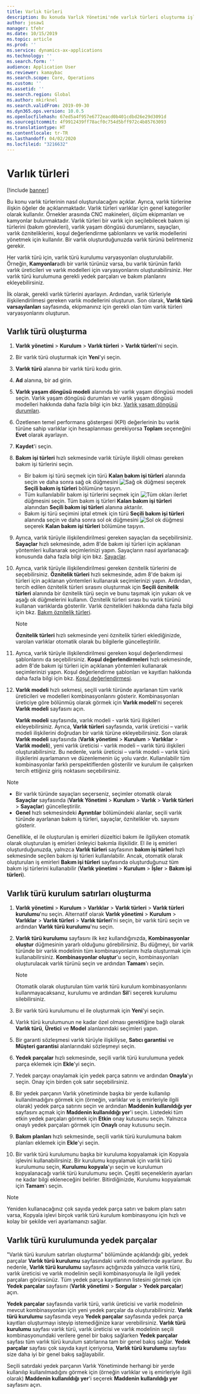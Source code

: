 ```yaml
---
title: Varlık türleri
description: Bu konuda Varlık Yönetimi'nde varlık türleri oluşturma işlemi açıklanmaktadır. Ayrıca, varlık türlerine ilişkin öğeler de açıklanmaktadır.
author: josaw1
manager: tfehr
ms.date: 10/15/2019
ms.topic: article
ms.prod: ''
ms.service: dynamics-ax-applications
ms.technology: ''
ms.search.form: ''
audience: Application User
ms.reviewer: kamaybac
ms.search.scope: Core, Operations
ms.custom: ''
ms.assetid: ''
ms.search.region: Global
ms.author: mkirknel
ms.search.validFrom: 2019-09-30
ms.dyn365.ops.version: 10.0.5
ms.openlocfilehash: 67ed5a4f957e6772eacd0b401cdbd26e29d3091d
ms.sourcegitcommit: 4f9912439ff78acf0c754d5bff972c4b85763093
ms.translationtype: HT
ms.contentlocale: tr-TR
ms.lasthandoff: 04/02/2020
ms.locfileid: "3216632"
---
```

# <a name="asset-types"></a>Varlık türleri

[!include [banner](../../includes/banner.md)]



Bu konu varlık türlerinin nasıl oluşturulacağını açıklar. Ayrıca, varlık türlerine ilişkin öğeler de açıklanmaktadır. Varlık türleri varlıklar için genel kategoriler olarak kullanılır. Örnekler arasında CNC makineleri, ölçüm ekipmanları ve kamyonlar bulunmaktadır. Varlık türleri bir varlık için seçilebilecek bakım işi türlerini (bakım görevleri), varlık yaşam döngüsü durumlarını, sayaçları, varlık özniteliklerini, koşul değerlendirme şablonlarını ve varlık modellerini yönetmek için kullanılır. Bir varlık oluşturduğunuzda varlık türünü belirtmeniz gerekir.

Her varlık türü için, varlık türü kurulumu varyasyonları oluşturulabilir. Örneğin, **Kamyonlar**adlı bir varlık türünüz varsa, bu varlık türünün farklı varlık üreticileri ve varlık modelleri için varyasyonlarını oluşturabilirsiniz. Her varlık türü kurulumuna gerekli yedek parçaları ve bakım planlarını ekleyebilirsiniz.

İlk olarak, gerekli varlık türlerini ayarlayın. Ardından, varlık türleriyle ilişkilendirilmesi gereken varlık modellerini oluşturun. Son olarak, **Varlık türü varsayılanları** sayfasında, ekipmanınız için gerekli olan tüm varlık türleri varyasyonlarını oluşturun.

## <a name="create-an-asset-type"></a>Varlık türü oluşturma

1. **Varlık yönetimi** > **Kurulum** > **Varlık türleri** > **Varlık türleri**'ni seçin.
2. Bir varlık türü oluşturmak için **Yeni**'yi seçin.
3. **Varlık türü** alanına bir varlık türü kodu girin.
4. **Ad** alanına, bir ad girin.
5. **Varlık yaşam döngüsü modeli** alanında bir varlık yaşam döngüsü modeli seçin. Varlık yaşam döngüsü durumları ve varlık yaşam döngüsü modelleri hakkında daha fazla bilgi için bkz. [Varlık yaşam döngüsü durumları](object-stages.md).
6. Özetlenen temel performans göstergesi (KPI) değerlerinin bu varlık türüne sahip varlıklar için hesaplanması gerekiyorsa **Toplam** seçeneğini **Evet** olarak ayarlayın.
7. **Kaydet**'i seçin.
8. **Bakım işi türleri** hızlı sekmesinde varlık türüyle ilişkili olması gereken bakım işi türlerini seçin.

    - Bir bakım işi türü seçmek için türü **Kalan bakım işi türleri** alanında seçin ve daha sonra sağ ok düğmesini ![Sağ ok düğmesi](media/29-setup-for-objects.png) seçerek **Seçili bakım iş türleri** bölümüne taşıyın.
    - Tüm kullanılabilir bakım işi türlerini seçmek için ![Tüm okları ilerlet](media/30-setup-for-objects.png) düğmesini seçin. Tüm bakım iş türleri **Kalan bakım işi türleri** alanından **Seçili bakım işi türleri** alanına aktarılır.
    - Bakım işi türü seçimini iptal etmek için türü **Seçili bakım işi türleri** alanında seçin ve daha sonra sol ok düğmesini ![Sol ok düğmesi](media/31-setup-for-objects.png) seçerek **Kalan bakım işi türleri** bölümüne taşıyın.

9. Ayrıca, varlık türüyle ilişkilendirilmesi gereken sayaçları da seçebilirsiniz. **Sayaçlar** hızlı sekmesinde, adım 8'de bakım işi türleri için açıklanan yöntemleri kullanarak seçimlerinizi yapın. Sayaçların nasıl ayarlanacağı konusunda daha fazla bilgi için bkz. [Sayaçlar](counters.md).
10. Ayrıca, varlık türüyle ilişkilendirilmesi gereken öznitelik türlerini de seçebilirsiniz. **Öznitelik türleri** hızlı sekmesinde, adım 8'de bakım işi türleri için açıklanan yöntemleri kullanarak seçimlerinizi yapın. Ardından, tercih edilen öznitelik türleri sırasını oluşturmak için **Seçili öznitelik türleri** alanında bir öznitelik türü seçin ve bunu taşımak için yukarı ok ve aşağı ok düğmelerini kullanın. Öznitelik türleri sırası bu varlık türünü kullanan varlıklarda gösterilir. Varlık öznitelikleri hakkında daha fazla bilgi için bkz. [Bakım öznitelik türleri](../setup-for-functional-locations/specification-types.md).

    > [!NOTE]
    > **Öznitelik türleri** hızlı sekmesinde yeni öznitelik türleri eklediğinizde, varolan varlıklar otomatik olarak bu bilgilerle güncelleştirilir.

11. Ayrıca, varlık türüyle ilişkilendirilmesi gereken koşul değerlendirmesi şablonlarını da seçebilirsiniz. **Koşul değerlendirmeleri** hızlı sekmesinde, adım 8'de bakım işi türleri için açıklanan yöntemleri kullanarak seçimlerinizi yapın. Koşul değerlendirme şablonları ve kayıtları hakkında daha fazla bilgi için bkz. [Koşul değerlendirmesi](../setup-for-objects/condition-assessment.md).
12. **Varlık modeli** hızlı sekmesi, seçili varlık türünde ayarlanan tüm varlık üreticileri ve modelleri kombinasyonlarını gösterir. Kombinasyonları üreticiye göre bölünmüş olarak görmek için **Varlık modeli**'ni seçerek **Varlık modeli** sayfasını açın.

    **Varlık modeli** sayfasında, varlık modeli - varlık türü ilişkileri ekleyebilirsiniz. Ayrıca, **Varlık türleri** sayfasında, varlık üreticisi – varlık modeli ilişkilerini doğrudan bir varlık türüne ekleyebilirsiniz. Son olarak **Varlık modeli** sayfasında (**Varlık yönetimi** \> **Kurulum** \> **Varlıklar** \> **Varlık modeli**), yeni varlık üreticisi - varlık modeli – varlık türü ilişkileri oluşturabilirsiniz. Bu nedenle, varlık üreticisi – varlık modeli – varlık türü ilişkilerini ayarlamanın ve düzenlemenin üç yolu vardır. Kullanılabilir tüm kombinasyonlar farklı perspektiflerden gösterilir ve kurulum ile çalışırken tercih ettiğiniz giriş noktasını seçebilirsiniz.

> [!NOTE]
> - Bir varlık türünde sayaçları seçerseniz, seçimler otomatik olarak **Sayaçlar** sayfasında (**Varlık Yönetimi** > **Kurulum** > **Varlık** > **Varlık türleri** > **Sayaçlar**) güncelleştirilir.
> - **Genel** hızlı sekmesindeki **Ayrıntılar** bölümündeki alanlar, seçili varlık türünde ayarlanan bakım iş türleri, sayaçlar, öznitelikler vb. sayısını gösterir.

Genellikle, el ile oluşturulan iş emirleri düzeltici bakım ile ilgiliyken otomatik olarak oluşturulan iş emirleri önleyici bakımla ilişkilidir. El ile iş emirleri oluşturduğunuzda, yalnızca **Varlık türleri** sayfasının **bakım işi türleri** hızlı sekmesinde seçilen bakım işi türleri kullanılabilir. Ancak, otomatik olarak oluşturulan iş emirleri **Bakım işi türleri** sayfasında oluşturduğunuz tüm bakım işi türlerini kullanabilir (**Varlık yönetimi** \> **Kurulum** \> **İşler** \> **Bakım işi türleri**).

## <a name="create-asset-type-setup-lines"></a>Varlık türü kurulum satırları oluşturma

1. **Varlık yönetimi** \> **Kurulum** \> **Varlıklar** \> **Varlık türleri** \> **Varlık türleri kurulumu**'nu seçin. Alternatif olarak **Varlık yönetimi** \> **Kurulum** \> **Varlıklar** \> **Varlık türleri** \> **Varlık türleri**'ni seçin, bir varlık türü seçin ve ardından **Varlık türü kurulumu**'nu seçin.
2. **Varlık türü kurulumu** sayfasını ilk kez kullandığınızda, **Kombinasyonlar oluştur** düğmesinin yararlı olduğunu görebilirsiniz. Bu düğmeyi, bir varlık türünde bir varlık modelinin tüm kombinasyonlarını hızla oluşturmak için kullanabilirsiniz. **Kombinasyonlar oluştur**'u seçin, kombinasyonları oluşturulacak varlık türünü seçin ve ardından **Tamam**'ı seçin.

    > [!NOTE]
    > Otomatik olarak oluşturulan tüm varlık türü kurulum kombinasyonlarını kullanmayacaksanız, kurulumu ve ardından **Sil**'i seçerek kurulumu silebilirsiniz.

3. Bir varlık türü kurulumunu el ile oluşturmak için **Yeni**'yi seçin.
4. Varlık türü kurulumunun ne kadar özel olması gerektiğine bağlı olarak **Varlık türü**, **Üretici** ve **Model** alanlarındaki seçimleri yapın.
5. Bir garanti sözleşmesi varlık türüyle ilişkiliyse, **Satıcı garantisi** ve **Müşteri garantisi** alanlarındaki sözleşmeyi seçin. 
6. **Yedek parçalar** hızlı sekmesinde, seçili varlık türü kurulumuna yedek parça eklemek için **Ekle**'yi seçin.
7. Yedek parçayı onaylamak için yedek parça satırını ve ardından **Onayla**'yı seçin. Onay için birden çok satır seçebilirsiniz.
8. Bir yedek parçanın Varlık yönetiminde başka bir yerde kullanılıp kullanılmadığını görmek için (örneğin, varlıklar ve iş emirleriyle ilgili olarak) yedek parça satırını seçin ve ardından **Maddenin kullanıldığı yer** sayfasını açmak için **Maddenin kullanıldığı yer**'i seçin. Listedeki tüm etkin yedek parçaları görmek için **Etkin** onay kutusunu seçin. Yalnızca onaylı yedek parçaları görmek için **Onaylı** onay kutusunu seçin.
9. **Bakım planları** hızlı sekmesinde, seçili varlık türü kurulumuna bakım planları eklemek için **Ekle**'yi seçin.
10. Bir varlık türü kurulumunu başka bir kuruluma kopyalamak için Kopyala işlevini kullanabilirsiniz. Bir kurulumu kopyalamak için varlık türü kurulumunu seçin, **Kurulumu kopyala**'yı seçin ve kurulumun kopyalanacağı varlık türü kurulumunu seçin. Çeşitli seçeneklerin ayarları ne kadar bilgi ekleneceğini belirler. Bitirdiğinizde, Kurulumu kopyalamak için **Tamam**'ı seçin.

> [!NOTE]
> Yeniden kullanacağınız çok sayıda yedek parça satırı ve bakım planı satırı varsa, Kopyala işlevi birçok varlık türü kurulum kombinasyonu için hızlı ve kolay bir şekilde veri ayarlamanızı sağlar.

## <a name="spare-parts-on-the-asset-type-setup"></a>Varlık türü kurulumunda yedek parçalar

"Varlık türü kurulum satırları oluşturma" bölümünde açıklandığı gibi, yedek parçalar **Varlık türü kurulumu** sayfasındaki varlık modellerinde ayarlanır. Bu nedenle, **Varlık türü kurulumu** sayfasını açtığınızda yalnızca varlık türü, varlık üreticisi ve varlık modelinin seçili kombinasyonuyla ile ilgili yedek parçaları görürsünüz. Tüm yedek parça kayıtlarının listesini görmek için **Yedek parçalar** sayfasını (**Varlık yönetimi** \> **Sorgular** \> **Yedek parçalar**) açın.

**Yedek parçalar** sayfasında varlık türü, varlık üreticisi ve varlık modelinin mevcut kombinasyonları için yeni yedek parçalar da oluşturabilirsiniz. **Varlık türü kurulumu** sayfasında veya **Yedek parçalar** sayfasında yedek parça kayıtları oluşturmayı isteyip istemediğinize karar verebilirsiniz. **Varlık türü kurulumu** sayfası  varlık türü, varlık üreticisi ve varlık modelinin seçili kombinasyonundaki verilere genel bir bakış sağlarken **Yedek parçalar** sayfası tüm varlık türü kurulum satırlarına tam bir genel bakış sağlar. **Yedek parçalar** sayfası çok sayıda kayıt içeriyorsa, **Varlık türü kurulumu** sayfası size daha iyi bir genel bakış sağlayabilir.

Seçili satırdaki yedek parçanın Varlık Yönetiminde herhangi bir yerde kullanılıp kullanılmadığını görmek için (örneğin varlıklar ve iş emirleriyle ilgili olarak) **Maddenin kullanıldığı yer**'i seçerek **Maddenin kullanıldığı yer** sayfasını açın. 

